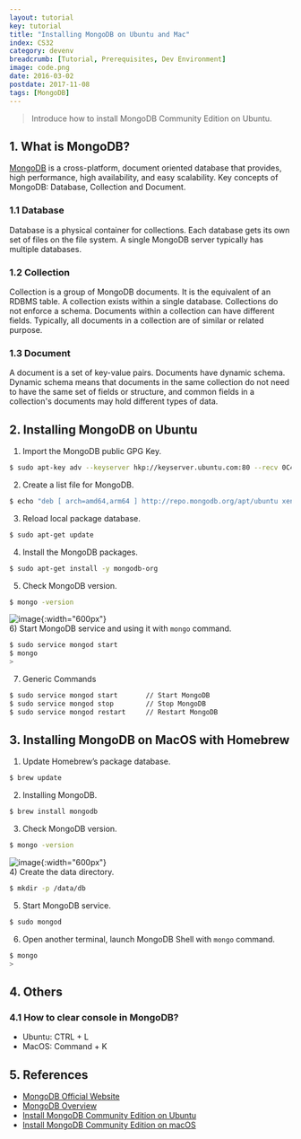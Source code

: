 ```yaml
---
layout: tutorial
key: tutorial
title: "Installing MongoDB on Ubuntu and Mac"
index: CS32
category: devenv
breadcrumb: [Tutorial, Prerequisites, Dev Environment]
image: code.png
date: 2016-03-02
postdate: 2017-11-08
tags: [MongoDB]
---
```


> Introduce how to install MongoDB Community Edition on Ubuntu.

## 1. What is MongoDB?
[MongoDB](https://www.mongodb.com) is a cross-platform, document oriented database that provides, high performance, high availability, and easy scalability. Key concepts of MongoDB: Database, Collection and Document.
### 1.1 Database
Database is a physical container for collections. Each database gets its own set of files on the file system. A single MongoDB server typically has multiple databases.
### 1.2 Collection
Collection is a group of MongoDB documents. It is the equivalent of an RDBMS table. A collection exists within a single database. Collections do not enforce a schema. Documents within a collection can have different fields. Typically, all documents in a collection are of similar or related purpose.
### 1.3 Document
A document is a set of key-value pairs. Documents have dynamic schema. Dynamic schema means that documents in the same collection do not need to have the same set of fields or structure, and common fields in a collection's documents may hold different types of data.

## 2. Installing MongoDB on Ubuntu
1) Import the MongoDB public GPG Key.
```sh
$ sudo apt-key adv --keyserver hkp://keyserver.ubuntu.com:80 --recv 0C49F3730359A14518585931BC711F9BA15703C6
```
2) Create a list file for MongoDB.
```sh
$ echo "deb [ arch=amd64,arm64 ] http://repo.mongodb.org/apt/ubuntu xenial/mongodb-org/3.4 multiverse" | sudo tee /etc/apt/sources.list.d/mongodb-org-3.4.list
```
3) Reload local package database.
```sh
$ sudo apt-get update
```
4) Install the MongoDB packages.
```sh
$ sudo apt-get install -y mongodb-org
```
5) Check MongoDB version.
```sh
$ mongo -version
```
![image](/public/images/devops/32/versionubuntu.png){:width="600px"}  
6) Start MongoDB service and using it with `mongo` command.
```sh
$ sudo service mongod start
$ mongo
>
```
7) Generic Commands
```sh
$ sudo service mongod start       // Start MongoDB
$ sudo service mongod stop        // Stop MongoDB
$ sudo service mongod restart     // Restart MongoDB
```
## 3. Installing MongoDB on MacOS with Homebrew
1) Update Homebrew’s package database.
```sh
$ brew update
```
2) Installing MongoDB.
```sh
$ brew install mongodb
```
3) Check MongoDB version.
```sh
$ mongo -version
```
![image](/public/images/devops/32/versionmac.png){:width="600px"}  
4) Create the data directory.
```sh
$ mkdir -p /data/db
```
5) Start MongoDB service.
```sh
$ sudo mongod
```
6) Open another terminal, launch MongoDB Shell with `mongo` command.
```sh
$ mongo
>
```
## 4. Others
### 4.1 How to clear console in MongoDB?
* Ubuntu: CTRL + L
* MacOS:  Command + K

## 5. References
* [MongoDB Official Website](https://www.mongodb.com)
* [MongoDB Overview](https://www.tutorialspoint.com/mongodb/mongodb_overview.htm)
* [Install MongoDB Community Edition on Ubuntu](https://docs.mongodb.com/manual/tutorial/install-mongodb-on-ubuntu/)
* [Install MongoDB Community Edition on macOS](https://docs.mongodb.com/manual/tutorial/install-mongodb-on-os-x/)
